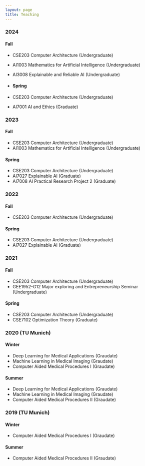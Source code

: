 ```yaml
---
layout: page
title: Teaching
---
```


### 2024
#### Fall
- CSE203 Computer Architecture (Undergraduate) 
- AI1003 Mathematics for Artificial Intelligence (Undergraduate)              
- AI3008 Explainable and Reliable AI (Undergraduate)

- #### Spring
- CSE203 Computer Architecture (Undergraduate)
- AI7001 AI and Ethics (Graduate)
  
### 2023
#### Fall
- CSE203 Computer Architecture (Undergraduate)
- AI1003 Mathematics for Artificial Intelligence (Undergraduate)

#### Spring
- CSE203 Computer Architecture (Undergraduate)
- AI7027 Explainable AI (Graduate)
- AI7008 AI Practical Research Project 2 (Graduate)
 
### 2022
#### Fall
- CSE203 Computer Architecture (Undergraduate)

#### Spring
- CSE203 Computer Architecture (Undergraduate)
- AI7027 Explainable AI (Graduate)


### 2021
#### Fall
- CSE203 Computer Architecture (Undergraduate)
- GEE1952-G12	Major exploring and Entrepreneurship Seminar (Undergraduate)

#### Spring
- CSE203 Computer Architecture (Undergraduate)
- CSE7102 Optimization Theory (Graduate)

### 2020 (TU Munich)
#### Winter
- Deep Learning for Medical Applications (Graudate)
- Machine Learning in Medical Imaging (Graudate)
- Computer Aided Medical Procedures I (Graudate)

#### Summer
- Deep Learning for Medical Applications (Graudate)
- Machine Learning in Medical Imaging (Graudate)
- Computer Aided Medical Procedures II (Graudate)

### 2019 (TU Munich)
#### Winter
- Computer Aided Medical Procedures I (Graudate)
  
#### Summer
- Computer Aided Medical Procedures II (Graudate)
